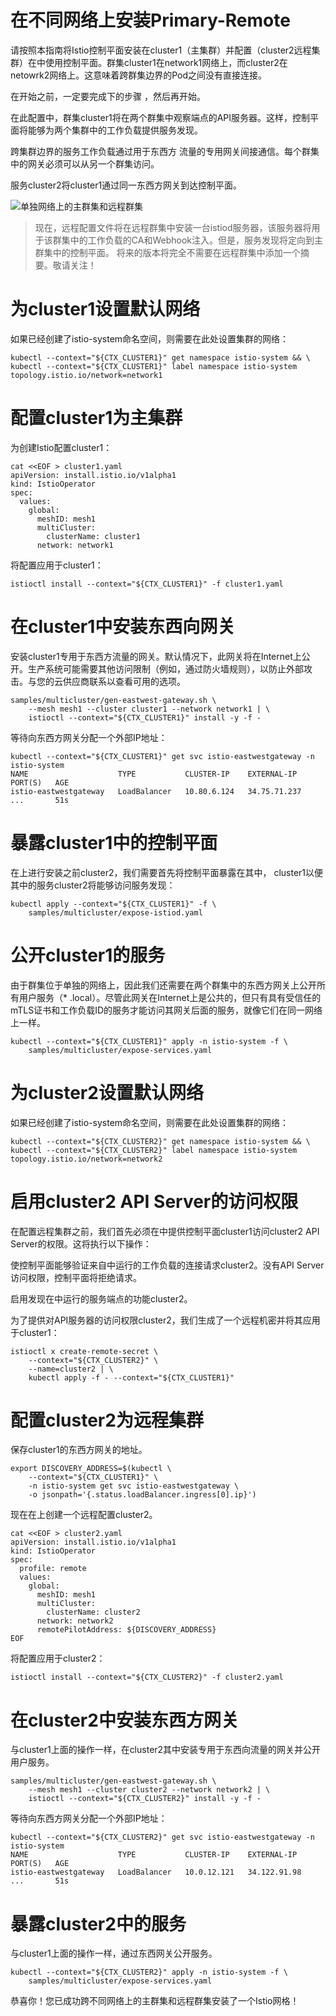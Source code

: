 # 在不同网络上安装Primary-Remote

请按照本指南将Istio控制平面安装在cluster1（主集群）并配置（cluster2远程集群）在中使用控制平面。群集cluster1在network1网络上，而cluster2在netowrk2网络上。这意味着跨群集边界的Pod之间没有直接连接。 

在开始之前，一定要完成下的步骤 ，然后再开始。

在此配置中，群集cluster1将在两个群集中观察端点的API服务器。这样，控制平面将能够为两个集群中的工作负载提供服务发现。

跨集群边界的服务工作负载通过用于东西方 流量的专用网关间接通信。每个群集中的网关必须可以从另一个群集访问。

服务cluster2将cluster1通过同一东西方网关到达控制平面。

![单独网络上的主群集和远程群集](https://istio.io/latest/docs/setup/install/multicluster/primary-remote_multi-network/arch.svg)


> 现在，远程配置文件将在远程群集中安装一台istiod服务器，该服务器将用于该群集中的工作负载的CA和Webhook注入。但是，服务发现将定向到主群集中的控制平面。
> 将来的版本将完全不需要在远程群集中添加一个摘要。敬请关注！

# 为cluster1设置默认网络

如果已经创建了istio-system命名空间，则需要在此处设置集群的网络：

```
kubectl --context="${CTX_CLUSTER1}" get namespace istio-system && \
kubectl --context="${CTX_CLUSTER1}" label namespace istio-system topology.istio.io/network=network1
```

# 配置cluster1为主集群

为创建Istio配置cluster1：

```
cat <<EOF > cluster1.yaml
apiVersion: install.istio.io/v1alpha1
kind: IstioOperator
spec:
  values:
    global:
      meshID: mesh1
      multiCluster:
        clusterName: cluster1
      network: network1
```

将配置应用于cluster1：

```
istioctl install --context="${CTX_CLUSTER1}" -f cluster1.yaml
```

# 在cluster1中安装东西向网关

安装cluster1专用于东西方流量的网关。默认情况下，此网关将在Internet上公开。生产系统可能需要其他访问限制（例如，通过防火墙规则），以防止外部攻击。与您的云供应商联系以查看可用的选项。

```
samples/multicluster/gen-eastwest-gateway.sh \
    --mesh mesh1 --cluster cluster1 --network network1 | \
    istioctl --context="${CTX_CLUSTER1}" install -y -f -
```

等待向东西方网关分配一个外部IP地址：

```
kubectl --context="${CTX_CLUSTER1}" get svc istio-eastwestgateway -n istio-system
NAME                    TYPE           CLUSTER-IP    EXTERNAL-IP    PORT(S)   AGE
istio-eastwestgateway   LoadBalancer   10.80.6.124   34.75.71.237   ...       51s
```

# 暴露cluster1中的控制平面

在上进行安装之前cluster2，我们需要首先将控制平面暴露在其中， cluster1以便其中的服务cluster2将能够访问服务发现：

```
kubectl apply --context="${CTX_CLUSTER1}" -f \
    samples/multicluster/expose-istiod.yaml
```

# 公开cluster1的服务
由于群集位于单独的网络上，因此我们还需要在两个群集中的东西方网关上公开所有用户服务（* .local）。尽管此网关在Internet上是公共的，但只有具有受信任的mTLS证书和工作负载ID的服务才能访问其网关后面的服务，就像它们在同一网络上一样。

```
kubectl --context="${CTX_CLUSTER1}" apply -n istio-system -f \
    samples/multicluster/expose-services.yaml
```

# 为cluster2设置默认网络

如果已经创建了istio-system命名空间，则需要在此处设置集群的网络：

```
kubectl --context="${CTX_CLUSTER2}" get namespace istio-system && \
kubectl --context="${CTX_CLUSTER2}" label namespace istio-system topology.istio.io/network=network2
```

# 启用cluster2 API Server的访问权限

在配置远程集群之前，我们首先必须在中提供控制平面cluster1访问cluster2 API Server的权限。这将执行以下操作：

使控制平面能够验证来自中运行的工作负载的连接请求cluster2。没有API Server访问权限，控制平面将拒绝请求。

启用发现在中运行的服务端点的功能cluster2。

为了提供对API服务器的访问权限cluster2，我们生成了一个远程机密并将其应用于cluster1：

```
istioctl x create-remote-secret \
    --context="${CTX_CLUSTER2}" \
    --name=cluster2 | \
    kubectl apply -f - --context="${CTX_CLUSTER1}"
```

# 配置cluster2为远程集群

保存cluster1的东西方网关的地址。

```
export DISCOVERY_ADDRESS=$(kubectl \
    --context="${CTX_CLUSTER1}" \
    -n istio-system get svc istio-eastwestgateway \
    -o jsonpath='{.status.loadBalancer.ingress[0].ip}')
```

现在在上创建一个远程配置cluster2。

```
cat <<EOF > cluster2.yaml
apiVersion: install.istio.io/v1alpha1
kind: IstioOperator
spec:
  profile: remote
  values:
    global:
      meshID: mesh1
      multiCluster:
        clusterName: cluster2
      network: network2
      remotePilotAddress: ${DISCOVERY_ADDRESS}
EOF
```

将配置应用于cluster2：

```
istioctl install --context="${CTX_CLUSTER2}" -f cluster2.yaml
```

# 在cluster2中安装东西方网关
与cluster1上面的操作一样，在cluster2其中安装专用于东西向流量的网关并公开用户服务。

```
samples/multicluster/gen-eastwest-gateway.sh \
    --mesh mesh1 --cluster cluster2 --network network2 | \
    istioctl --context="${CTX_CLUSTER2}" install -y -f -
```

等待向东西方网关分配一个外部IP地址：

```
kubectl --context="${CTX_CLUSTER2}" get svc istio-eastwestgateway -n istio-system
NAME                    TYPE           CLUSTER-IP    EXTERNAL-IP    PORT(S)   AGE
istio-eastwestgateway   LoadBalancer   10.0.12.121   34.122.91.98   ...       51s
```

# 暴露cluster2中的服务

与cluster1上面的操作一样，通过东西网关公开服务。

```
kubectl --context="${CTX_CLUSTER2}" apply -n istio-system -f \
    samples/multicluster/expose-services.yaml
```

恭喜你！您已成功跨不同网络上的主群集和远程群集安装了一个Istio网格！
